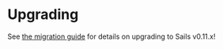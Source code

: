 # Upgrading

See [the migration guide](#!/documentation/changelog/0.11) for details on upgrading to Sails v0.11.x!

<docmeta name="uniqueID" value="Upgrading509472">
<docmeta name="displayName" value="Upgrading">

